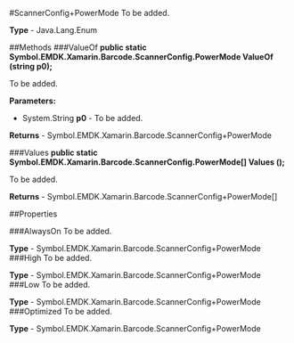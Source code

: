 #ScannerConfig+PowerMode
To be added.

**Type** - Java.Lang.Enum

##Methods
###ValueOf
**public static Symbol.EMDK.Xamarin.Barcode.ScannerConfig.PowerMode ValueOf (string p0);**

To be added.

**Parameters:** 

* System.String **p0** - To be added.

**Returns** - Symbol.EMDK.Xamarin.Barcode.ScannerConfig+PowerMode

###Values
**public static Symbol.EMDK.Xamarin.Barcode.ScannerConfig.PowerMode[] Values ();**

To be added.


**Returns** - Symbol.EMDK.Xamarin.Barcode.ScannerConfig+PowerMode[]

##Properties

###AlwaysOn
To be added.

**Type** - Symbol.EMDK.Xamarin.Barcode.ScannerConfig+PowerMode
###High
To be added.

**Type** - Symbol.EMDK.Xamarin.Barcode.ScannerConfig+PowerMode
###Low
To be added.

**Type** - Symbol.EMDK.Xamarin.Barcode.ScannerConfig+PowerMode
###Optimized
To be added.

**Type** - Symbol.EMDK.Xamarin.Barcode.ScannerConfig+PowerMode


